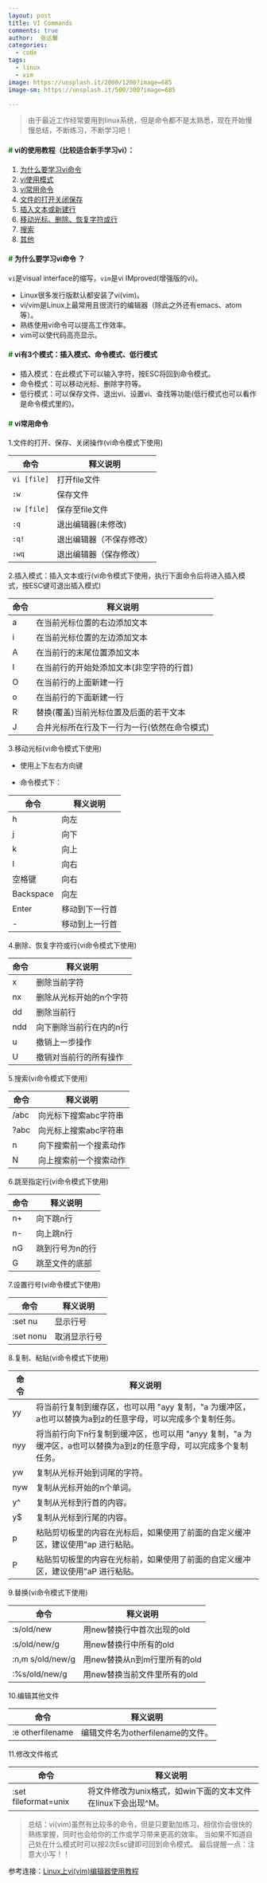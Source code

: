 ```yaml
---
layout: post
title: VI Commands
comments: true
author:  张远馨
categories: 
  - code
tags:
  - linux
  - vim
image: https://unsplash.it/2000/1200?image=685
image-sm: https://unsplash.it/500/300?image=685

---
```


> 由于最近工作经常要用到linux系统，但是命令都不是太熟悉，现在开始慢慢总结，不断练习，不断学习吧！

    
#### <a name="1" style="color:green;cursor: pointer">#</a> vi的使用教程（比较适合新手学习vi）：
    
1. [为什么要学习vi命令](#1)
1. [vi使用模式](#2)
1. [vi常用命令](#3)
1. [文件的打开关闭保存](#4)
1. [插入文本或新建行](#5)
1. [移动光标、删除、恢复字符或行](#6)
1. [搜索](#7)
1. [其他](#8)

#### <a name="1" style="color:green;cursor: pointer">#</a> 为什么要学习vi命令 ？

`vi`是visual interface的缩写，`vim`是vi IMproved(增强版的vi)。
    
- Linux很多发行版默认都安装了vi(vim)。
- vi/vim是Linux上最常用且很流行的编辑器（除此之外还有emacs、atom等）。
- 熟练使用vi命令可以提高工作效率。
- vim可以使代码高亮显示。


#### <a name="2" style="color:green;cursor: pointer">#</a> vi有3个模式：插入模式、命令模式、低行模式

- 插入模式：在此模式下可以输入字符，按ESC将回到命令模式。
- 命令模式：可以移动光标、删除字符等。
- 低行模式：可以保存文件、退出vi、设置vi、查找等功能(低行模式也可以看作是命令模式里的)。

#### <a name="3" style="color:green;cursor: pointer">#</a> vi常用命令

1.<a name="4" style="color:black;text-decoration:none"></a>文件的打开、保存、关闭操作(vi命令模式下使用)

| 命令 |释义说明|
| --- |  ---  |
|`vi [file]` |打开file文件|
|`:w`        |保存文件|
|`:w [file]` |保存至file文件|
|`:q`        |退出编辑器(未修改)|
|`:q!`       |退出编辑器（不保存修改）|
|`:wq`       |退出编辑器（保存修改）|

    
2.<a name="5" style="color:black;text-decoration:none"></a>插入模式：插入文本或行(vi命令模式下使用，执行下面命令后将进入插入模式，按ESC键可退出插入模式)

命令|释义说明
---|------------
a  |在当前光标位置的右边添加文本
i  |在当前光标位置的左边添加文本
A  |在当前行的末尾位置添加文本
I  |在当前行的开始处添加文本(非空字符的行首)
O  |在当前行的上面新建一行
o  |在当前行的下面新建一行
R  |替换(覆盖)当前光标位置及后面的若干文本
J  |合并光标所在行及下一行为一行(依然在命令模式)

    
3.<a name="5" style="color:black;text-decoration:none"></a>移动光标(vi命令模式下使用)

- 使用上下左右方向键

- 命令模式下：

命令           |释义说明
--------------|------------
h             |向左
j             |向下
k             |向上
l             |向右
空格键         |向右
Backspace     |向左
Enter         |移动到下一行首
-             |移动到上一行首

4.<a name="6" style="color:black;text-decoration:none"></a>删除、恢复字符或行(vi命令模式下使用)

命令   |释义说明
------|------------
x     |删除当前字符
nx    |删除从光标开始的n个字符
dd    |删除当前行
ndd   |向下删除当前行在内的n行
u     |撤销上一步操作
U     |撤销对当前行的所有操作

5.<a name="7" style="color:black;text-decoration:none"></a>搜索(vi命令模式下使用)

命令   |释义说明
------|------------
/abc  |向光标下搜索abc字符串
?abc  |向光标上搜索abc字符串
n     |向下搜索前一个搜素动作
N     |向上搜索前一个搜索动作

6.<a name="8" style="color:black;text-decoration:none"></a>跳至指定行(vi命令模式下使用)

命令   |释义说明
------|------------
n+    |向下跳n行
n-    |向上跳n行
nG    |跳到行号为n的行
G     |跳至文件的底部

7.<a name="9" style="color:black;text-decoration:none"></a>设置行号(vi命令模式下使用)

命令       |释义说明
----------|------------
:set nu   |显示行号
:set nonu |取消显示行号

8.<a name="10" style="color:black;text-decoration:none"></a>复制、粘贴(vi命令模式下使用)

命令       |释义说明
----------|------------
yy        |将当前行复制到缓存区，也可以用 "ayy 复制，"a 为缓冲区，a也可以替换为a到z的任意字母，可以完成多个复制任务。
nyy       |将当前行向下n行复制到缓冲区，也可以用 "anyy 复制，"a 为缓冲区，a也可以替换为a到z的任意字母，可以完成多个复制任务。
yw        |复制从光标开始到词尾的字符。
nyw       |复制从光标开始的n个单词。
y^        |复制从光标到行首的内容。
y$        |复制从光标到行尾的内容。
p         |粘贴剪切板里的内容在光标后，如果使用了前面的自定义缓冲区，建议使用"ap 进行粘贴。
P         |粘贴剪切板里的内容在光标前，如果使用了前面的自定义缓冲区，建议使用"aP 进行粘贴。

9.<a name="11" style="color:black;text-decoration:none"></a>替换(vi命令模式下使用)

命令               |释义说明
------------------|------------
:s/old/new        |用new替换行中首次出现的old
:s/old/new/g      |用new替换行中所有的old
:n,m s/old/new/g  |用new替换从n到m行里所有的old
:%s/old/new/g     |用new替换当前文件里所有的old

10.<a name="12" style="color:black;text-decoration:none"></a>编辑其他文件

命令                 |释义说明
--------------------|------------
:e otherfilename    |编辑文件名为otherfilename的文件。

11.<a name="13" style="color:black;text-decoration:none"></a>修改文件格式

命令                    |释义说明
-----------------------|------------
:set fileformat=unix   |将文件修改为unix格式，如win下面的文本文件在linux下会出现^M。


> 总结：vi(vim)虽然有比较多的命令，但是只要勤加练习，相信你会很快的熟练掌握，同时也会给你的工作或学习带来更高的效率。
> 当如果不知道自己处在什么模式时可以按2次Esc键即可回到命令模式。
> 最后提醒一点：注意大小写！！

参考连接：[Linux上vi(vim)编辑器使用教程](http://www.vpser.net/manage/vi.html)